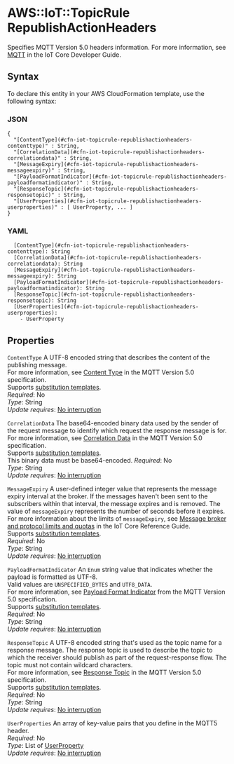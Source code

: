 # AWS::IoT::TopicRule RepublishActionHeaders<a name="aws-properties-iot-topicrule-republishactionheaders"></a>

Specifies MQTT Version 5\.0 headers information\. For more information, see [MQTT](https://docs.aws.amazon.com/iot/latest/developerguide/mqtt.html) in the IoT Core Developer Guide\.

## Syntax<a name="aws-properties-iot-topicrule-republishactionheaders-syntax"></a>

To declare this entity in your AWS CloudFormation template, use the following syntax:

### JSON<a name="aws-properties-iot-topicrule-republishactionheaders-syntax.json"></a>

```
{
  "[ContentType](#cfn-iot-topicrule-republishactionheaders-contenttype)" : String,
  "[CorrelationData](#cfn-iot-topicrule-republishactionheaders-correlationdata)" : String,
  "[MessageExpiry](#cfn-iot-topicrule-republishactionheaders-messageexpiry)" : String,
  "[PayloadFormatIndicator](#cfn-iot-topicrule-republishactionheaders-payloadformatindicator)" : String,
  "[ResponseTopic](#cfn-iot-topicrule-republishactionheaders-responsetopic)" : String,
  "[UserProperties](#cfn-iot-topicrule-republishactionheaders-userproperties)" : [ UserProperty, ... ]
}
```

### YAML<a name="aws-properties-iot-topicrule-republishactionheaders-syntax.yaml"></a>

```
  [ContentType](#cfn-iot-topicrule-republishactionheaders-contenttype): String
  [CorrelationData](#cfn-iot-topicrule-republishactionheaders-correlationdata): String
  [MessageExpiry](#cfn-iot-topicrule-republishactionheaders-messageexpiry): String
  [PayloadFormatIndicator](#cfn-iot-topicrule-republishactionheaders-payloadformatindicator): String
  [ResponseTopic](#cfn-iot-topicrule-republishactionheaders-responsetopic): String
  [UserProperties](#cfn-iot-topicrule-republishactionheaders-userproperties): 
    - UserProperty
```

## Properties<a name="aws-properties-iot-topicrule-republishactionheaders-properties"></a>

`ContentType`  <a name="cfn-iot-topicrule-republishactionheaders-contenttype"></a>
A UTF\-8 encoded string that describes the content of the publishing message\.  
For more information, see [ Content Type](https://docs.oasis-open.org/mqtt/mqtt/v5.0/os/mqtt-v5.0-os.html#_Toc3901118) in the MQTT Version 5\.0 specification\.  
Supports [substitution templates](https://docs.aws.amazon.com/iot/latest/developerguide/iot-substitution-templates.html)\.  
*Required*: No  
*Type*: String  
*Update requires*: [No interruption](https://docs.aws.amazon.com/AWSCloudFormation/latest/UserGuide/using-cfn-updating-stacks-update-behaviors.html#update-no-interrupt)

`CorrelationData`  <a name="cfn-iot-topicrule-republishactionheaders-correlationdata"></a>
The base64\-encoded binary data used by the sender of the request message to identify which request the response message is for\.  
For more information, see [ Correlation Data](https://docs.oasis-open.org/mqtt/mqtt/v5.0/os/mqtt-v5.0-os.html#_Toc3901115) in the MQTT Version 5\.0 specification\.  
Supports [substitution templates](https://docs.aws.amazon.com/iot/latest/developerguide/iot-substitution-templates.html)\.  
 This binary data must be base64\-encoded\. 
*Required*: No  
*Type*: String  
*Update requires*: [No interruption](https://docs.aws.amazon.com/AWSCloudFormation/latest/UserGuide/using-cfn-updating-stacks-update-behaviors.html#update-no-interrupt)

`MessageExpiry`  <a name="cfn-iot-topicrule-republishactionheaders-messageexpiry"></a>
A user\-defined integer value that represents the message expiry interval at the broker\. If the messages haven't been sent to the subscribers within that interval, the message expires and is removed\. The value of `messageExpiry` represents the number of seconds before it expires\. For more information about the limits of `messageExpiry`, see [Message broker and protocol limits and quotas](https://docs.aws.amazon.com/general/latest/gr/iot-core.html#limits_iot) in the IoT Core Reference Guide\.  
Supports [substitution templates](https://docs.aws.amazon.com/iot/latest/developerguide/iot-substitution-templates.html)\.  
*Required*: No  
*Type*: String  
*Update requires*: [No interruption](https://docs.aws.amazon.com/AWSCloudFormation/latest/UserGuide/using-cfn-updating-stacks-update-behaviors.html#update-no-interrupt)

`PayloadFormatIndicator`  <a name="cfn-iot-topicrule-republishactionheaders-payloadformatindicator"></a>
An `Enum` string value that indicates whether the payload is formatted as UTF\-8\.  
Valid values are `UNSPECIFIED_BYTES` and `UTF8_DATA`\.  
For more information, see [ Payload Format Indicator](https://docs.oasis-open.org/mqtt/mqtt/v5.0/os/mqtt-v5.0-os.html#_Toc3901111) from the MQTT Version 5\.0 specification\.  
Supports [substitution templates](https://docs.aws.amazon.com/iot/latest/developerguide/iot-substitution-templates.html)\.  
*Required*: No  
*Type*: String  
*Update requires*: [No interruption](https://docs.aws.amazon.com/AWSCloudFormation/latest/UserGuide/using-cfn-updating-stacks-update-behaviors.html#update-no-interrupt)

`ResponseTopic`  <a name="cfn-iot-topicrule-republishactionheaders-responsetopic"></a>
A UTF\-8 encoded string that's used as the topic name for a response message\. The response topic is used to describe the topic to which the receiver should publish as part of the request\-response flow\. The topic must not contain wildcard characters\.  
For more information, see [ Response Topic](https://docs.oasis-open.org/mqtt/mqtt/v5.0/os/mqtt-v5.0-os.html#_Toc3901114) in the MQTT Version 5\.0 specification\.  
Supports [substitution templates](https://docs.aws.amazon.com/iot/latest/developerguide/iot-substitution-templates.html)\.  
*Required*: No  
*Type*: String  
*Update requires*: [No interruption](https://docs.aws.amazon.com/AWSCloudFormation/latest/UserGuide/using-cfn-updating-stacks-update-behaviors.html#update-no-interrupt)

`UserProperties`  <a name="cfn-iot-topicrule-republishactionheaders-userproperties"></a>
An array of key\-value pairs that you define in the MQTT5 header\.  
*Required*: No  
*Type*: List of [UserProperty](aws-properties-iot-topicrule-userproperty.md)  
*Update requires*: [No interruption](https://docs.aws.amazon.com/AWSCloudFormation/latest/UserGuide/using-cfn-updating-stacks-update-behaviors.html#update-no-interrupt)